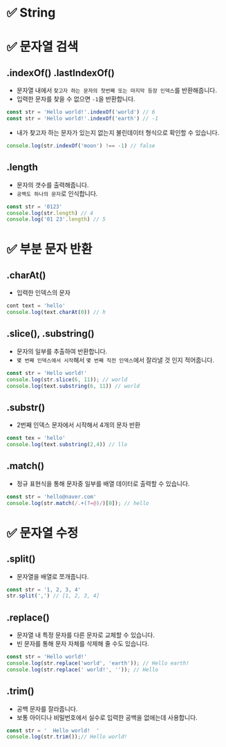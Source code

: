 # ✅ String

# ✅ 문자열 검색
## .indexOf()  .lastIndexOf()
* 문자열 내에서 `찾고자 하는 문자의 첫번째 또는 마지막 등장 인덱스`를 반환해줍니다.
* 입력한 문자를 찾을 수 없으면 `-1`을 반환합니다.
```js
const str = 'Hello world!'.indexOf('world') // 6
const str = 'Hello world!'.indexOf('earth') // -1
```
* 내가 찾고자 하는 문자가 있는지 없는지 불린데이터 형식으로 확인할 수 있습니다.
```js
console.log(str.indexOf('moon') !== -1) // false
```
## .length
* 문자의 갯수를 출력해줍니다.
* `공백도 하나의 문자`로 인식합니다.
```javascript
const str = '0123'
console.log(str.length) // 4
console.log('01 23'.length) // 5 
```

# ✅ 부분 문자 반환
## .charAt()
* 입력한 인덱스의 문자
```js
cont text = 'hello'
console.log(text.charAt(0)) // h
```
## .slice(), .substring()
* 문자의 일부를 추출하여 반환합니다.
* `몇 번째 인덱스에서 시작`해서 `몇 번째 직전 인덱스`에서 잘라낼 것 인지 적어줍니다.
```javascript
const str = 'Hello world!'
console.log(str.slice(6, 11)); // world 
console.log(text.substring(6, 11)) // world 
```
## .substr()
* 2번째 인덱스 문자에서 시작해서 4개의 문자 반환
```js
const tex = 'hello'
console.log(text.substring(2,4)) // llo
```
## .match()
* 정규 표현식을 통해 문자중 일부를 배열 데이터로 출력할 수 있습니다.
```javascript
const str = 'hello@naver.com'
console.log(str.match(/.+(?=@)/)[0]); // hello 
```

# ✅ 문자열 수정
## .split()
* 문자열을 배열로 쪼개줍니다.
```js
const str = '1, 2, 3, 4'
str.split(',') // [1, 2, 3, 4]
```
## .replace()
* 문자열 내 특정 문자를 다른 문자로 교체할 수 있습니다.
* 빈 문자를 통해 문자 자체를 삭제해 줄 수도 있습니다.
```javascript
const str = 'Hello world!'
console.log(str.replace('world', 'earth')); // Hello earth!
console.log(str.replace(' world!', '')); // Hello
```
## .trim()
* 공백 문자를 잘라줍니다.
* 보통 아이디나 비밀번호에서 실수로 입력한 공백을 없애는데 사용합니다.
```javascript
const str = '  Hello world!  '
console.log(str.trim());// Hello world!
```
